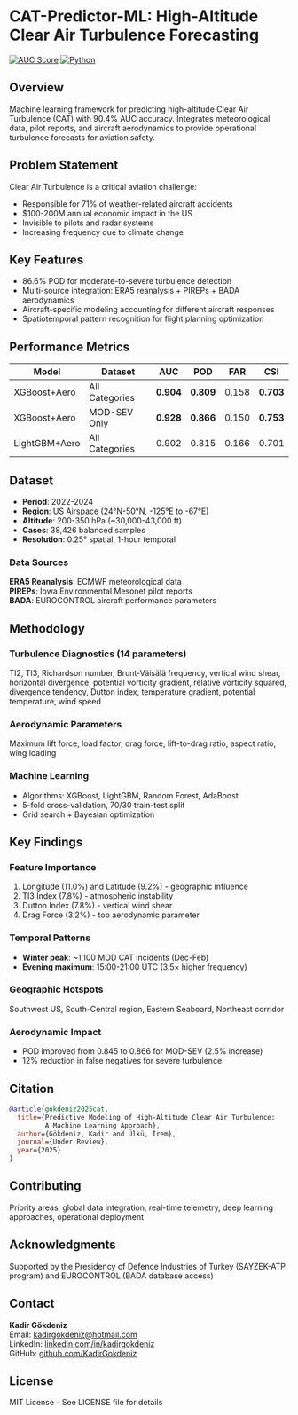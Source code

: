 # CAT-Predictor-ML: High-Altitude Clear Air Turbulence Forecasting

[![AUC Score](https://img.shields.io/badge/AUC-0.904-success)](https://github.com/KadirGokdeniz/CAT-Predictor-ML)
[![Python](https://img.shields.io/badge/Python-3.8%2B-blue)](https://www.python.org/)

## Overview

Machine learning framework for predicting high-altitude Clear Air Turbulence (CAT) with 90.4% AUC accuracy. Integrates meteorological data, pilot reports, and aircraft aerodynamics to provide operational turbulence forecasts for aviation safety.

## Problem Statement

Clear Air Turbulence is a critical aviation challenge:
- Responsible for 71% of weather-related aircraft accidents
- $100-200M annual economic impact in the US
- Invisible to pilots and radar systems
- Increasing frequency due to climate change

## Key Features

- 86.6% POD for moderate-to-severe turbulence detection
- Multi-source integration: ERA5 reanalysis + PIREPs + BADA aerodynamics
- Aircraft-specific modeling accounting for different aircraft responses
- Spatiotemporal pattern recognition for flight planning optimization

## Performance Metrics

| Model | Dataset | AUC | POD | FAR | CSI |
|-------|---------|-----|-----|-----|-----|
| XGBoost+Aero | All Categories | **0.904** | **0.809** | 0.158 | **0.703** |
| XGBoost+Aero | MOD-SEV Only | **0.928** | **0.866** | 0.150 | **0.753** |
| LightGBM+Aero | All Categories | 0.902 | 0.815 | 0.166 | 0.701 |

## Dataset

- **Period**: 2022-2024
- **Region**: US Airspace (24°N-50°N, -125°E to -67°E)
- **Altitude**: 200-350 hPa (~30,000-43,000 ft)
- **Cases**: 38,426 balanced samples
- **Resolution**: 0.25° spatial, 1-hour temporal

### Data Sources

**ERA5 Reanalysis**: ECMWF meteorological data  
**PIREPs**: Iowa Environmental Mesonet pilot reports  
**BADA**: EUROCONTROL aircraft performance parameters

## Methodology

### Turbulence Diagnostics (14 parameters)
TI2, TI3, Richardson number, Brunt-Väisälä frequency, vertical wind shear, horizontal divergence, potential vorticity gradient, relative vorticity squared, divergence tendency, Dutton index, temperature gradient, potential temperature, wind speed

### Aerodynamic Parameters
Maximum lift force, load factor, drag force, lift-to-drag ratio, aspect ratio, wing loading

### Machine Learning
- Algorithms: XGBoost, LightGBM, Random Forest, AdaBoost
- 5-fold cross-validation, 70/30 train-test split
- Grid search + Bayesian optimization

## Key Findings

### Feature Importance
1. Longitude (11.0%) and Latitude (9.2%) - geographic influence
2. TI3 Index (7.8%) - atmospheric instability
3. Dutton Index (7.8%) - vertical wind shear
4. Drag Force (3.2%) - top aerodynamic parameter

### Temporal Patterns
- **Winter peak**: ~1,100 MOD CAT incidents (Dec-Feb)
- **Evening maximum**: 15:00-21:00 UTC (3.5× higher frequency)

### Geographic Hotspots
Southwest US, South-Central region, Eastern Seaboard, Northeast corridor

### Aerodynamic Impact
- POD improved from 0.845 to 0.866 for MOD-SEV (2.5% increase)
- 12% reduction in false negatives for severe turbulence

## Citation

```bibtex
@article{gokdeniz2025cat,
  title={Predictive Modeling of High-Altitude Clear Air Turbulence: 
         A Machine Learning Approach},
  author={Gökdeniz, Kadir and Ülkü, İrem},
  journal={Under Review},
  year={2025}
}
```

## Contributing

Priority areas: global data integration, real-time telemetry, deep learning approaches, operational deployment

## Acknowledgments

Supported by the Presidency of Defence Industries of Turkey (SAYZEK-ATP program) and EUROCONTROL (BADA database access)

## Contact

**Kadir Gökdeniz**  
Email: kadirgokdeniz@hotmail.com  
LinkedIn: [linkedin.com/in/kadirgokdeniz](https://www.linkedin.com/in/kadir-g%C3%B6kdeniz-16573127a/)  
GitHub: [github.com/KadirGokdeniz](https://github.com/KadirGokdeniz)

## License

MIT License - See LICENSE file for details
